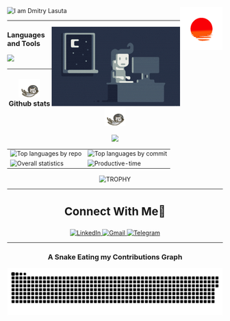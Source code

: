 <div id='header'>
  <!-- Sunset gif -->
  <img 
    align='right' 
    src='./assets/sunset.gif' 
    width='100' 
    alt='' 
  />
  <!-- Typing SVG -->
  <img
    src='https://readme-typing-svg.demolab.com?font=Fira+Code&weight=900&size=36&duration=4000&pause=1000&color=E6EDF3&vCenter=true&width=600&lines=Hi%2C+my+name+is+Dmitri+Lasuta.;I am+a+frontend+developer'
    alt='I am Dmitry Lasuta' 
  />
</div>

<div id='skills-section'>
<hr />
  <!-- Night coder gif -->
  <img
    align='right' 
    src='./assets/Night-Coding.gif' 
    alt='' 
  />
  <h3>Languages and Tools</h3>
  <!-- Skill icons -->
  <img 
    src="https://skillicons.dev/icons?i=html,css,js,ts,react,bootstrap,tailwind,scss,figma,git,github,vscode,md,postman,regex,vite,webpack,docker&perline=9" 
  />
  <hr />
</div>

<div align='center' id='stats-section'>
  <h3>
  <!-- flying cat -->
    <img 
      alt=''
      src='./assets/cute-cat.gif'
      width='50' 
    />
    Github stats
    <!-- flying cat -->
    <img 
      alt=''
      src='./assets/cute-cat.gif'
      width='50' 
    /> 
  </h3>
  
  ![](https://komarev.com/ghpvc/?username=DmitryLasuta&style=for-the-badge)
  
  <table>
    <tr>
      <td><img 
            alt='Top languages by repo'
            src='http://github-profile-summary-cards.vercel.app/api/cards/repos-per-language?username=DmitryLasuta&theme=github_dark'
          /></td>
      <td><img 
            alt='Top languages by commit'
            src='http://github-profile-summary-cards.vercel.app/api/cards/most-commit-language?username=DmitryLasuta&theme=github_dark'
          /></td>
    </tr>
    <tr>
      <td><img 
            alt='Overall statistics'
            src='http://github-profile-summary-cards.vercel.app/api/cards/stats?username=DmitryLasuta&theme=github_dark'
          /></td>
      <td><img 
            alt='Productive-time'
            src='http://github-profile-summary-cards.vercel.app/api/cards/productive-time?username=DmitryLasuta&theme=github_dark&utcOffset=8'
          /></td>
    </tr>
</table>
  <!-- profile-trophy -->
  <img align="center" width=84% src="https://github-profile-trophy.vercel.app/?username=1010nishant&theme=radical&row=1&column=7&margin-h=15&margin-w=5&no-bg=true" alt="TROPHY" />
</div>

<div align='center' id='contact-me-section'>
  <hr />

  <h3 style='font-size: 26px;'>Connect With Me🤝</h3>
  <!-- Badge and links -->
  <a 
    href='https://www.linkedin.com/in/dmitriy-lasuta-925619204/'
    target='blank'
  >
    <img 
      alt="LinkedIn" 
      src="https://img.shields.io/badge/LinkedIn-0077B5?style=for-the-badge&logo=linkedin&logoColor=white" 
    />
  </a>
  <a href='mailto:lasutadima01@gmail.com'>
    <img 
      alt="Gmail" 
      src="https://img.shields.io/badge/Gmail-D14836?style=for-the-badge&logo=gmail&logoColor=white" 
    />
  </a>
  <a href='https://t.me/Srexyyyyy'>
    <img 
      alt="Telegram" 
      src="https://img.shields.io/badge/Telegram-2CA5E0?style=for-the-badge&logo=telegram&logoColor=white" 
    />
  </a>

  <br />
  <hr />
</div>

<div id='beauty section' align="center">
  <h3>A Snake Eating my Contributions Graph</h3>
  <img align='center' alt='' src='./assets/github-snake.svg'>
</div>

